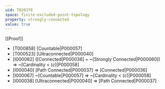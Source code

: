 ```yaml
---
uid: T020378
space: finite-excluded-point-topology
property: strongly-connected
value: true
---
```

[[Proof]]

* [T000858] [Countable|P000057]
* [T000523] [Ultraconnected|P000040]
* [I000082] ([Connected|P000036] + ~[Strongly Connected|P000060]) => ~[Cardinality < $\mathfrak(c)$|P000058]
* [I000040] [Path Connected|P000037] => [Connected|P000036]
* [I000067] ~[Countable|P000057] => ~[Cardinality < $\mathfrak(c)$|P000058]
* [I000038] [Ultraconnected|P000040] => [Path Connected|P000037]

